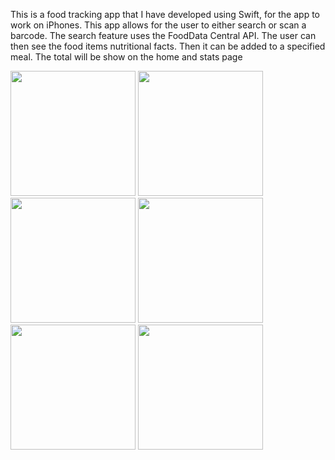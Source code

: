 This is a food tracking app that I have developed using Swift, for the app to work on iPhones. This app allows for the user to either search or scan a barcode. The search feature uses the FoodData Central API. The user can then see the food items nutritional facts. Then it can be added to a specified meal. The total will be show on the home and stats page

<img src="https://github.com/user-attachments/assets/f281e848-e28f-4c3b-b17e-4e9cb785059e" width="200">
<img src="https://github.com/user-attachments/assets/72bf3e03-d617-41b6-a139-c3b382b62e25" width="200">
<img src="https://github.com/user-attachments/assets/44242bd5-aee7-4625-aca6-2cdb196e6d05" width="200">
<img src="https://github.com/user-attachments/assets/f23ec738-0b75-435e-acee-3f4d0393fe67" width="200">
<img src="https://github.com/user-attachments/assets/036cd940-ecad-42e0-8c55-272bcf960f87" width="200">
<img src="https://github.com/user-attachments/assets/daa87d3c-7acf-4f87-b271-1f7e7ef82601" width="200">
